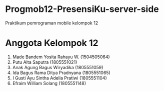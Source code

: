 # Progmob12-PresensiKu-server-side
 Praktikum pemrograman mobile kelompok 12
 
# Anggota Kelompok 12
 1. Made Bandem Yosita Rahayu W. (1504505064)
 2. Putu Alta Saputra (1805551021)
 3. Anak Agung Bagus Wiryadika (1805551059)
 4. Ida Bagus Rama Ditya Pradnyana (1805551065)
 5. I Gusti Ayu Sintha Adelia Pratiwi (1805551104)
 6. Efraim William Solang (1805551148)






